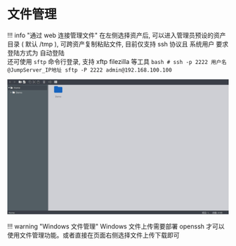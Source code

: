 # 文件管理

!!! info "通过 web 连接管理文件"
    在左侧选择资产后, 可以进入管理员预设的资产目录 ( 默认 /tmp ), 可跨资产复制粘贴文件, 目前仅支持 ssh 协议且 系统用户 要求登陆方式为 自动登陆  
    还可使用 `sftp` 命令行登录, 支持 xftp filezilla 等工具
    ```bash
    # ssh -p 2222 用户名@JumpServer_IP地址
    sftp -P 2222 admin@192.168.100.100
    ```

![文件管理](../../img/user_terminal_web-sftp_list.jpg)

!!! warning "Windows 文件管理"
    Windows 文件上传需要部署 openssh 才可以使用文件管理功能。或者直接在页面右侧选择文件上传下载即可
